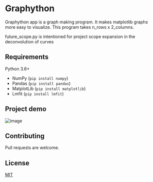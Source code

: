 # Graphython
Graphython app is a graph making program. It makes matplotlib graphs more easy to visualize.
This program takes n_rows x 2_columns.

future_scope.py is intentioned for project scope expansion in the deconvolution of curves

## Requirements
Python 3.6+
* NumPy (`pip install numpy`)
* Pandas (`pip install pandas`)
* MatplotLib (`pip install matplotlib`)
* Lmfit (`pip install lmfit`)

## Project demo
![image](https://user-images.githubusercontent.com/63915540/158064240-d8bdbd8c-7ff5-416c-86ed-b0db84a4b61f.png)


## Contributing
Pull requests are welcome.

## License
[MIT](https://choosealicense.com/licenses/mit/)
